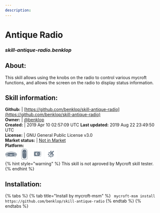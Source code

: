 ```yaml
--- 
description: 
---
```


# Antique Radio  
### _skill-antique-radio.benklop_  
## About:  
This skill allows using the knobs on the radio to control various
mycroft functions, and allows the screen on the radio to display
status information.

## Skill information:  
**Github:** | [https://github.com/benklop/skill-antique-radio](https://github.com/benklop/skill-antique-radio)  
**Owner:** | [@benklop](https://github.com/benklop)  
**Created:** | 2019 Apr 10 02:57:09 UTC  **Last updated:** 2019 Aug 22 23:49:50 UTC  
**License:** | GNU General Public License v3.0  
**Market status:** | [Not in Market](https://market.mycroft.ai/skill/)  
**Platform:**  
 ![](../.gitbook/assets/mark-1-icon.png)  ![](../.gitbook/assets/mark-2-icon.png)  ![](../.gitbook/assets/picroft-icon.png)  ![](../.gitbook/assets/kde.png)   
{% hint style="warning" %}
This skill is not aproved by Mycroft skill tester.
{% endhint %}
    
## Installation:  
{% tabs %}
{% tab title="Install by mycroft-msm" %}
``` mycroft-msm install https://github.com/benklop/skill-antique-radio```
{% endtab %}
  {% endtabs %}
  